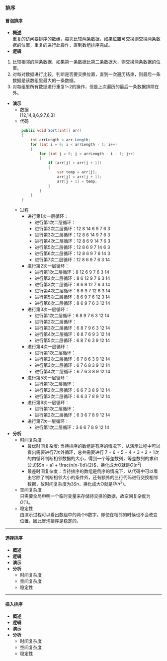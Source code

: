 ### 排序
#### 冒泡排序
- **概述**  
重复的访问要排序的数组，每次比较两条数据，如果位置可交换则交换两条数据的位置，重复的进行此操作，直到数组排序完成。
- **逻辑**  
1. 比较相邻的两条数据，如果第一条数据比第二条数据大，则交换两条数据的位置。  
2. 对每对数据进行比较，判断是否要交换位置，直到一次遍历结束，则最后一条数据是该数组里最大的一条数据。
3. 对每组里所有数据进行重复1~2的操作，但是上次遍历的最后一条数据排除在外。
- **演示**  
    - 数据  
      [12,14,8,6,9,7,6,3]
     - 代码
    ```C#
        public void Sort(int[] arr)
        {
            int arrLength = arr.Length;
            for (int i = 0; i < arrLength - 1; i++)
            {
                for (int j = 0; j < arrLength - i - 1; j++)
                {
                    if (arr[j] > arr[j + 1])
                    {
                        var temp = arr[j];
                        arr[j] = arr[j + 1];
                        arr[j + 1] = temp;
                    }
                }
            }
        }
    ```
    - 过程  
        - 进行第1次一层循环：
            - 进行第1次二层循环：
            - 进行第2次二层循环：12 8 14 6 9 7 6 3
            - 进行第3次二层循环：12 8 6 14 9 7 6 3
            - 进行第4次二层循环：12 8 6 9 14 7 6 3
            - 进行第5次二层循环：12 8 6 9 7 14 6 3
            - 进行第6次二层循环：12 8 6 9 7 6 14 3
            - 进行第7次二层循环：12 8 6 9 7 6 3 14
        - 进行第2次一层循环：
            - 进行第1次二层循环：8 12 6 9 7 6 3 14
            - 进行第2次二层循环：8 6 12 9 7 6 3 14
            - 进行第3次二层循环：8 6 9 12 7 6 3 14
            - 进行第4次二层循环：8 6 9 7 12 6 3 14
            - 进行第5次二层循环：8 6 9 7 6 12 3 14
            - 进行第6次二层循环：8 6 9 7 6 3 12 14
        - 进行第3次一层循环：
            - 进行第1次二层循环：6 8 9 7 6 3 12 14
            - 进行第2次二层循环：
            - 进行第3次二层循环：6 8 7 9 6 3 12 14
            - 进行第4次二层循环：6 8 7 6 9 3 12 14
            - 进行第5次二层循环：6 8 7 6 3 9 12 14
        - 进行第4次一层循环：
            - 进行第1次二层循环：
            - 进行第2次二层循环：6 7 8 6 3 9 12 14
            - 进行第3次二层循环：6 7 6 8 3 9 12 14
            - 进行第4次二层循环：6 7 6 3 8 9 12 14
        - 进行第5次一层循环：
            - 进行第1次二层循环：
            - 进行第2次二层循环：6 6 7 3 8 9 12 14
            - 进行第3次二层循环：6 6 3 7 8 9 12 14
        - 进行第6次一层循环：
            - 进行第1次二层循环：
            - 进行第2次二层循环：6 3 6 7 8 9 12 14
        - 进行第7次一层循环：
            - 进行第1次二层循环：3 6 6 7 8 9 12 14
- **分析**
    - 时间复杂度  
       - 最优时间复杂度: 当待排序的数组是有序的情况下，从演示过程中可以看出需要进行7次外循环，总共需要进行 7 + 6 + 5 + 4 + 3 + 2 + 1次的内循环判断相邻数据的大小，得到一个等差数列，等差数列的求和公式$Sn = a1 + \frac{n(n-1)d}{2}$，换化成大O就是$O(n^2)$
       - 最差时间复杂度：当待排序的数组是倒序的情况下，从代码中可以看出它除了判断相邻大小的条件外，还有额外的三行代码进行交换相邻数据，故时间复杂度为$3Sn$，换化成大O就是$O(n^2)$。
    - 空间复杂度  
       只需要全局申明一个临时变量来存储待交换的数据，故空间复杂度为$O(1)$。
    - 稳定性  
       由演示过程可以看出数组中的两个6数字，即使在相邻的时候也不会改变位置，因此冒泡排序是稳定的。
------------------------------------

#### 选择排序
- **概述**
- **逻辑**
- **演示**
- **分析**
    - 时间复杂度
    - 空间复杂度
    - 稳定性

------------------------------------

#### 插入排序
- **概述**
- **逻辑**
- **演示**
- **分析**
    - 时间复杂度
    - 空间复杂度
    - 稳定性